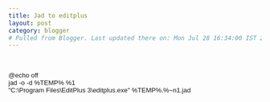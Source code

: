 ```yaml
---
title: Jad to editplus
layout: post
category: blogger
# Pulled from Blogger. Last updated there on: Mon Jul 28 16:34:00 IST 2008
---
```

<BR>  <P><FONT SIZE=2 FACE="Arial">@echo off</FONT> <BR><FONT SIZE=2 FACE="Arial">jad -o -d %TEMP% %1</FONT> <BR><FONT SIZE=2 FACE="Arial">&quot;C:\Program Files\EditPlus 3\editplus.exe&quot; %TEMP%.\%~n1.jad</FONT> </P>  
